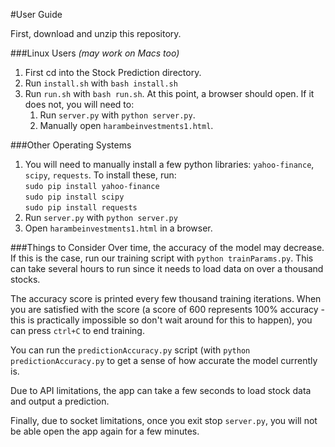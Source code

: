 #User Guide

First, download and unzip this repository.

###Linux Users *(may work on Macs too)*

1.  First cd into the Stock Prediction directory.
2.  Run `install.sh` with `bash install.sh`
3.  Run `run.sh` with `bash run.sh`. At this point, a browser should open. If it does
    not, you will need to:
    1.  Run `server.py` with `python server.py`.
    2.  Manually open `harambeinvestments1.html`.

###Other Operating Systems

1. You will need to manually install a few python libraries: `yahoo-finance`,
    `scipy`, `requests`. To install these, run:  
    `sudo pip install yahoo-finance`  
    `sudo pip install scipy`  
    `sudo pip install requests`  
2. Run `server.py` with `python server.py`
3. Open `harambeinvestments1.html` in a browser.

###Things to Consider
Over time, the accuracy of the model may decrease. If this is the case, run our
training script with `python trainParams.py`. This can take several hours to run
since it needs to load data on over a thousand stocks.

The accuracy score is printed every few thousand training iterations. When you
are satisfied with the score (a score of 600 represents 100% accuracy - this is
practically impossible so don't wait around for this to happen), you can press
`ctrl+C` to end training.

You can run the `predictionAccuracy.py` script (with `python predictionAccuracy.py`
to get a sense of how accurate the model currently is.

Due to API limitations, the app can take a few seconds to load stock data and output
a prediction.

Finally, due to socket limitations, once you exit stop `server.py`,
you will not be able open the app again for a few minutes.
